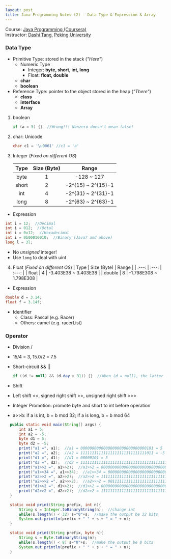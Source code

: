 ```yaml
---
layout: post
title: Java Programming Notes (2) - Data Type & Expression & Array
---
```

Course: [Java Programming (Coursera)](https://class.coursera.org/pkujava-001)  
Instructor: [Dashi Tang](https://www.coursera.org/instructor/~3838), [Peking University](http://english.pku.edu.cn/)

### Data Type
* Primitive Type: stored in the stack (_"Here"_)
  * Numeric Type
     * Integer: **byte, short, int, long**
     * Float: **float, double**
  * **char**
  * **boolean**
* Reference Type: pointer to the object stored in the heap (_"There"_)
  * **class**
  * **interface**
  * **Array**

1. boolean
 
    ```java
    if (a = 5) {}  //Wrong!!! Nonzero doesn't mean false!
    ```
2. char: Unicode
 
    ```java
    char c1 = '\u0061' //c1 = 'a'
    ```
3. Integer (_Fixed on different OS_)
 
    | Type | Size (Byte) | Range |
    | :---: | :---: | :---: |
    | byte | 1 | -128 ~ 127 |
    | short | 2 | -2^{15} ~ 2^{15}-1 |
    | int | 4 | -2^{31} ~ 2^{31}-1 |
    | long | 8 | -2^{63} ~ 2^{63}-1 |

  * Expression
  
   ```java
   int i = 12;  //Decimal
   int i = 012;  //Octal
   int i = 0x12;  //Hexadecimal
   int i = 0b00010010;  //Binary (Java7 and above)
   long l = 3l;
   ```
  * No _unsigned_ integer!
   * Use ```long``` to deal with uint 
4. Float (_Fixed on different OS_)
    | Type | Size (Byte) | Range |
    | :---: | :---: | :---: |
    | float | 4 | -3.403E38 ~ 3.403E38 |
    | double | 8 | -1.798E308 ~ 1.798E308 |

  * Expression
  
   ```java
   double d = 3.14;
   float f = 3.14f;
   ```
* Identifier
  *  Class: Pascal (e.g. Racer)
  *  Others: camel (e.g. racerList)

### Operator
* Division /
 * 15/4 = 3, 15.0/2 = 7.5
* Short-circuit && ||

  ```java
  if ((d != null) && (d.day > 31)) {}  //When (d = null), the latter will not be evaluated
  ```
* Shift
 *  Left shift <<, signed right shift >>, unsigned right shift >>>
 *  Integer Promotion: promote byte and short to int before operation
 *  a>>b: if a is int, b = b mod 32; if a is long, b = b mod 64
 
  ```java
    public static void main(String[] args) {
        int a1 = 5;
        int a2 = -5;
        byte d1 = 5;
        byte d2 = -5;
        print("a1 =", a1);  //a1 = 00000000000000000000000000000101 = 5
        print("a2 =", a2);  //a2 = 11111111111111111111111111111011 = -5
        print("d1 =", d1);  //d1 = 00000101 = 5
        print("d2 =", d2);  //d2 = 1111111111111111111111111111111111111111111111111111111111111011 = -5
        print("a1>>2 =", a1>>2);  //a1>>2 = 00000000000000000000000000000001 = 1
        print("a1>>34 =", a1>>34);  //a1>>34 = 00000000000000000000000000000001 = 1
        print("a2>>2 =", a2>>2);  //a2>>2 = 11111111111111111111111111111110 = -2
        print("a2>>>2 =", a2>>>2);  //a2>>>2 = 00111111111111111111111111111110 = 1073741822
        print("d1>>2 =", d1>>2);  //d1>>2 = 00000000000000000000000000000001 = 1
        print("d2>>2 =", d2>>2);  //d2>>2 = 11111111111111111111111111111110 = -2
    }

    static void print(String prefix, int n){
        String s = Integer.toBinaryString(n);  //change int
        while(s.length() < 32) s="0"+s;  //make the output be 32 bits
        System.out.println(prefix + " " + s + " = " + n);
    }

    static void print(String prefix, byte n){
        String s = Byte.toBinaryString(n);
        while(s.length() < 8) s="0"+s;  //make the output be 8 bits
        System.out.println(prefix + " " + s + " = " + n);
    }
  ```
